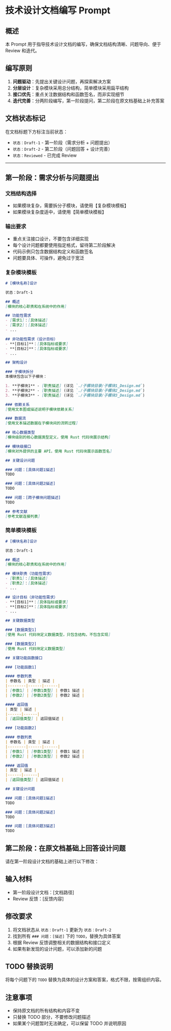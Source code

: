 # 技术设计文档编写 Prompt

## 概述

本 Prompt 用于指导技术设计文档的编写，确保文档结构清晰、问题导向、便于 Review 和迭代。

## 编写原则

1. **问题驱动**：先提出关键设计问题，再探索解决方案
2. **分层设计**：复杂模块采用总分结构，简单模块采用扁平结构
3. **接口优先**：重点关注数据结构和函数签名，而非实现细节
4. **迭代完善**：分两阶段编写，第一阶段提问，第二阶段在原文档基础上补充答案

## 文档状态标记

在文档标题下方标注当前状态：
- `状态：Draft-1` - 第一阶段（需求分析 + 问题提出）
- `状态：Draft-2` - 第二阶段（问题回答 + 设计完善）
- `状态：Reviewed` - 已完成 Review

---

## 第一阶段：需求分析与问题提出

### 文档结构选择
- 如果模块复杂，需要拆分子模块，请使用【复杂模块模板】
- 如果模块复杂度适中，请使用【简单模块模板】

### 输出要求
- 重点关注接口设计，不要包含详细实现
- 每个设计问题都要使用指定格式，留待第二阶段解决
- 代码示例只包含数据结构定义和函数签名
- 问题要具体、可操作，避免过于宽泛


### 复杂模块模板

```markdown
# [模块名称]设计

状态：Draft-1

## 概述
[模块的核心职责和在系统中的作用]

## 功能性需求
- [需求1]：[具体描述]
- [需求2]：[具体描述]
- ...

## 非功能性需求（设计目标）
- **[目标1]**：[具体指标或要求]
- **[目标2]**：[具体指标或要求]
- ...

## 架构设计

### 子模块拆分
本模块包含以下子模块：

1. **子模块1** - [职责描述] (详见 `./子模块目录/子模块1_Design.md`)
2. **子模块2** - [职责描述] (详见 `./子模块目录/子模块2_Design.md`)
3. **子模块3** - [职责描述] (详见 `./子模块目录/子模块3_Design.md`)

### 依赖关系
[使用文本图或描述说明子模块依赖关系]

### 数据流
[使用文本描述数据在子模块间的流转过程]

## 核心数据类型
[模块级别的核心数据类型定义，使用 Rust 代码块展示结构]

## 模块级接口
[模块对外提供的主要 API，使用 Rust 代码块展示函数签名]

## 关键设计问题

### 问题：[具体问题1描述]
TODO

### 问题：[具体问题2描述]
TODO

### 问题：[跨子模块问题描述]
TODO

## 参考文献
[参考文献连接列表]
```

### 简单模块模板

```markdown
# [模块名称]设计

状态：Draft-1

## 概述
[模块的核心职责和在系统中的作用]

## 模块职责（功能性需求）
- [职责1]：[具体描述]
- [职责2]：[具体描述]
- ...

## 设计目标（非功能性需求）
- **[目标1]**：[具体指标或要求]
- **[目标2]**：[具体指标或要求]
- ...

## 关键数据类型

### [数据类型1]
[使用 Rust 代码块定义数据类型，只包含结构，不包含实现]

### [数据类型2]
[使用 Rust 代码块定义数据类型]

## 关键功能函数接口

### [功能函数1]

#### 参数列表
| 参数名 | 类型 | 描述 |
|--------|------|------|
| [参数1] | [参数1类型] | 参数1 描述 |
| [参数2] | [参数2类型] | 参数2 描述 |

#### 返回值
| 类型 | 描述 |
|------|------|
| [返回值类型] | 返回值描述 |

### [功能函数2]

#### 参数列表
| 参数名 | 类型 | 描述 |
|--------|------|------|
| [参数1] | [参数1类型] | 参数1 描述 |
| [参数2] | [参数2类型] | 参数2 描述 |

#### 返回值
| 类型 | 描述 |
|------|------|
| [返回值类型] | 返回值描述 |

## 关键设计问题

### 问题：[具体问题1描述]
TODO

### 问题：[具体问题2描述]
TODO

### 问题：[具体问题3描述]
TODO
```

## 第二阶段：在原文档基础上回答设计问题

请在第一阶段设计文档的基础上进行以下修改：

## 输入材料
- 第一阶段设计文档：[文档路径]
- Review 反馈：[反馈内容]

## 修改要求
1. 将文档状态从 `状态：Draft-1` 更新为 `状态：Draft-2`
2. 找到所有 `### 问题：[描述]` 下的 `TODO`，替换为具体答案
3. 根据 Review 反馈调整相关的数据结构和接口定义
4. 如果有新发现的设计问题，可以添加新的问题

## TODO 替换说明
将每个问题下的 `TODO` 替换为具体的设计方案和答案，格式不限，按需组织内容。

## 注意事项
- 保持原文档的所有结构和内容不变
- 只替换 TODO 部分，不要修改问题描述
- 如果某个问题暂时无法确定，可以保留 TODO 并说明原因
